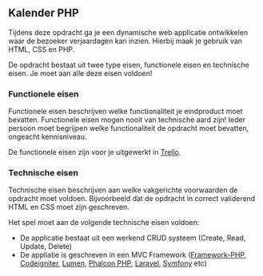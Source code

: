 
## Kalender PHP
Tijdens deze opdracht ga je een dynamische web applicatie ontwikkelen waar de bezoeker verjaardagen kan inzien. Hierbij maak je gebruik van HTML, CSS en PHP.

De opdracht bestaat uit twee type eisen, functionele eisen en technische eisen. Je moet aan alle deze eisen voldoen!

### Functionele eisen
Functionele eisen beschrijven welke functionaliteit je eindproduct moet bevatten. Functionele eisen mogen nooit van technische aard zijn! Ieder persoon moet begrijpen welke functionaliteit de opdracht moet bevatten, ongeacht kennisniveau.

De functionele eisen zijn voor je uitgewerkt in [Trello](https://trello.com/b/ZXM8Ks2x/verjaardagskalender).


### Technische eisen
Technische eisen beschrijven aan welke vakgerichte voorwaarden de opdracht moet voldoen. Bijvoorbeeld dat de opdracht in correct validerend HTML en CSS moet zijn geschreven. 

Het spel moet aan de volgende technische eisen voldoen:
* De applicatie bestaat uit een werkend CRUD systeem (Create, Read, Update, Delete)
* De appliatie is geschreven in een MVC Framework ([Framework-PHP](https://github.com/davinci-ao17/framework-php), [Codeigniter](https://codeigniter.com/), [Lumen](https://lumen.laravel.com/), [Phalcon PHP](https://phalconphp.com/nl/), [Laravel](https://laravel.com/), [Symfony](https://symfony.com/) etc)




